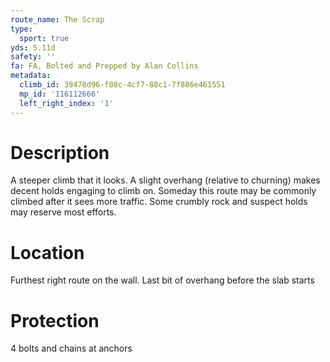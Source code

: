 ```yaml
---
route_name: The Scrap
type:
  sport: true
yds: 5.11d
safety: ''
fa: FA, Bolted and Prepped by Alan Collins
metadata:
  climb_id: 39478d96-f08c-4cf7-88c1-7f886e461551
  mp_id: '116112666'
  left_right_index: '1'
---
```

# Description
A steeper climb that it looks. A slight overhang (relative to churning) makes decent holds engaging to climb on. Someday this route may be commonly climbed after it sees more traffic. Some crumbly rock and suspect holds may reserve most efforts.

# Location
Furthest right route on the wall. Last bit of overhang before the slab starts

# Protection
4 bolts and chains at anchors
